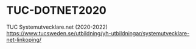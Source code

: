 # TUC-DOTNET2020
TUC Systemutvecklare.net (2020-2022)
</br>
https://www.tucsweden.se/utbildning/yh-utbildningar/systemutvecklare-net-linkoping/
